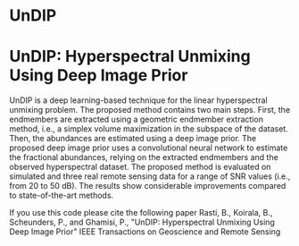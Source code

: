 # UnDIP
UnDIP: Hyperspectral Unmixing Using Deep Image Prior
======================================================
UnDIP is a deep learning-based technique for the linear hyperspectral unmixing problem. The proposed method contains two main steps. First, the endmembers are extracted using a geometric endmember extraction method, i.e., a  simplex volume maximization in the subspace of the dataset. Then, the abundances are estimated using a deep image prior. The proposed deep image prior uses a convolutional neural network to estimate the fractional abundances, relying on the extracted endmembers and the observed hyperspectral dataset. The proposed method is evaluated on simulated and three real remote sensing data for a range of SNR values (i.e., from 20 to 50 dB). The results show considerable improvements compared to state-of-the-art methods.

If you use this code please cite the following paper
Rasti, B.,  Koirala, B., Scheunders, P., and Ghamisi, P., 
"UnDIP: Hyperspectral Unmixing Using Deep Image Prior" 
IEEE Transactions on Geoscience and Remote Sensing

